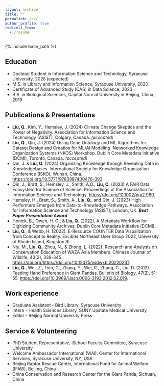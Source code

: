 ```yaml
---
layout: archive
title: ""
permalink: /cv/
author_profile: true
redirect_from:
  - /resume
---
```


{% include base_path %}

Education
------
* Doctoral Student in Information Science and Technology, Syracuse University, 2028 (expected)
* M.S. in Library and Information Science, Syracuse University, 2023
* Certificate of Advanced Study (CAS) in Data Science, 2023
* B.S. in Biological Sciences, Capital Normal University in Beijing, China,  2019

Publications & Presentations
------
* **Liu, Q.**, Kim, Y., Hemsley, J. (2024) Climate Change Skeptics and the Power of Negativity. Association for Information Science and Technology (ASIST), Colgary, Canada. *(accepted)*
* **Liu, Q.**, Qin, J. (2024) Using Gene Ontology and ML Algorithms for Dataset Design and Creation for ML/AI Modeling. Networked Knowledge Organization Systems (NKOS) Workshop. Dublin Core Metadata Initiative (DCMI), Toronto, Canada. *(accepted)*
* Qin, J. & **Liu, Q.** (2024) Organizing Knowledge through Revealing Data in Knowledgebases. International Society for Knowledge Organization Conference (ISKO), Wuhan, China. <a href="https://doi.org/10.5771/9783987400476-393">https://doi.org/10.5771/9783987400476-393</a>.
* Qin, J., Bratt, S., Hemsley, J., Smith, A.O., **Liu, Q.** (2023) A FAIR Data Ecosystem for Science of Science. Proceedings of the Association for Information Science and Technology. <a href="https://doi.org/10.1002/pra2.960">https://doi.org/10.1002/pra2.960</a>.
* Hemsley, H., Bratt, S., Smith, A., **Liu, Q.**, and Qin, J. (2023) High Performers Emerged from Data-to-Knowledge Pathways. Association for Information Science and Technology (ASIST), London, UK. ***Best Paper Presentation Award***.
* Honick, B., Owen, H. C., & **Liu, Q.** (2022). A Metadata Workflow for Digitizing Community Archives. Dublin Core Metadata Initiative (DCMI).
* **Liu, Q.**, & Webb, H. (2022). E-Resource COUNTER Data Visualization from Concept to Reality. ExLibris Northeast User Group 2022, University of Rhode Island, Kingston RI.
* Niu, M., **Liu, Q.**, Zhou, N., & Zhong, L. (2022). Research and Analysis on Conservation Education of WAZA Asia Members. Chinese Journal of Wildlife, 43(2), 336-345. <a href="https://doi.org/https://doi.org/10.12375/ysdwxb.2022023">https://doi.org/https://doi.org/10.12375/ysdwxb.20220237</a>.
* **Liu, Q.**, Wei, Z., Tian, C., Zhang, Y., Wei, R., Zhang, G., Liu, D. (2012). Feeding Hand Preference in Giant Pandas. Bulletin of Biology, 47(2), 51-55. <a href="https://doi.org/10.3969/j.issn.0006-3193.2012.02.019">https://doi.org/10.3969/j.issn.0006-3193.2012.02.019</a>.  

Work experience
------
* Graduate Assistant - Bird Library, Syracuse University
* Intern - Health Sciences Library, SUNY Upstate Medical University
* Editor - Beijing Normal University Press

Service & Volunteering
------
* PhD Student Representative, iSchool Faculty Committee, Syracuse University
* Welcome Ambassador International (WAI), Center for International Services, Syracuse University, NY, USA
* Beijing Raptor Rescue Center, International Fund for Animal Welfare (IFAW), Beijing, China
* China Conservation and Research Center for the Giant Panda, Sichuan, China
